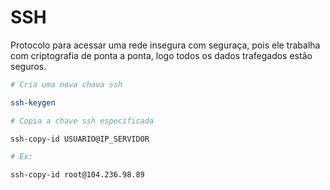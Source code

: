 # SSH

Protocolo para acessar uma rede insegura com seguraça, pois ele trabalha com criptografia de ponta a ponta, logo todos os dados trafegados estão seguros.

```bash
# Cria uma nova chava ssh

ssh-keygen
```

```bash
# Copia a chave ssh especificada

ssh-copy-id USUARIO@IP_SERVIDOR

# Ex:

ssh-copy-id root@104.236.98.89
```
